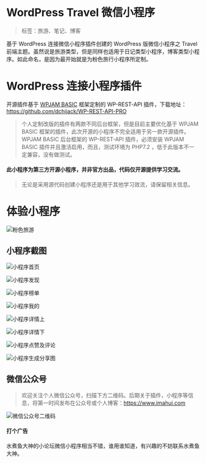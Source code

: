# WordPress Travel 微信小程序

> 标签：旅游、笔记、博客

基于 WordPress 连接微信小程序插件创建的 WordPress 版微信小程序之 Travel 前端主题。虽然说是旅游类型，但是同样也适用于日记类型小程序，博客类型小程序。如此命名，是因为最开始就是为粉色旅行小程序所定制。

# WordPress 连接小程序插件

开源插件基于 [WPJAM BASIC](https://downloads.wordpress.org/plugin/wpjam-basic.zip) 框架定制的 WP-REST-API 插件，下载地址：https://github.com/dchijack/WP-REST-API-PRO

> 个人定制改版的插件有两款不同后台框架，但是目前主要优化基于 WPJAM BASIC 框架的插件，此次开源的小程序不完全适用于另一款开源插件。 WPJAM BASIC 后台框架的 WP-REST-API 插件，必须安装 WPJAM BASIC 插件并且激活启用，而且，测试环境为 PHP7.2 ，低于此版本不一定兼容，没有做测试。

#### 此小程序为第三方开源小程序，并非官方出品，代码仅开源提供学习交流。

> 无论是采用源代码创建小程序还是用于其他学习效流，请保留相关信息。

# 体验小程序

![粉色旅游](https://github.com/dchijack/WordPress-MinAPP-For-Travel/raw/master/pinktravel.jpg)

## 小程序截图

![小程序首页](https://github.com/dchijack/WordPress-MinAPP-For-Travel/raw/master/20180914175224.png)

![小程序发现](https://github.com/dchijack/WordPress-MinAPP-For-Travel/raw/master/20180914175232.png)

![小程序榜单](https://github.com/dchijack/WordPress-MinAPP-For-Travel/raw/master/20180914175239.png)

![小程序我的](https://github.com/dchijack/WordPress-MinAPP-For-Travel/raw/master/20180914175244.png)

![小程序详情上](https://github.com/dchijack/WordPress-MinAPP-For-Travel/raw/master/20180914175250.png)

![小程序详情下](https://github.com/dchijack/WordPress-MinAPP-For-Travel/raw/master/20180914175257.png)

![小程序点赞及评论](https://github.com/dchijack/WordPress-MinAPP-For-Travel/raw/master/20180914175302.png)

![小程序生成分享图](https://github.com/dchijack/WordPress-MinAPP-For-Travel/raw/master/20180914175431.png)

## 微信公众号

> 欢迎关注个人微信公众号，扫描下方二维码。后期关于插件，小程序等信息，将第一时间发布在公众号或个人博客：https://www.imahui.com

![微信公众号二维码](https://github.com/dchijack/WP-REST-API/blob/master/qrcode.jpg)

#### 打个广告

水煮鱼大神的小论坛微信小程序相当不错，谁用谁知道，有兴趣的不妨联系水煮鱼大神。